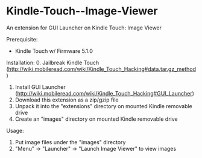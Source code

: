 Kindle-Touch--Image-Viewer
==========================

An extension for GUI Launcher on Kindle Touch: Image Viewer

Prerequisite:
- Kindle Touch w/ Firmware 5.1.0

Installation:
  0. Jailbreak Kindle Touch (http://wiki.mobileread.com/wiki/Kindle_Touch_Hacking#data.tar.gz_method)
  1. Install GUI Launcher (http://wiki.mobileread.com/wiki/Kindle_Touch_Hacking#GUI_Launcher)
  2. Download this extension as a zip/gzip file
  3. Unpack it into the "extensions" directory on mounted Kindle removable drive
  4. Create an "images" directory on mounted Kindle removable drive

Usage:
  1. Put image files under the "images" directory
  2. "Menu" -> "Launcher" -> "Launch Image Viewer" to view images